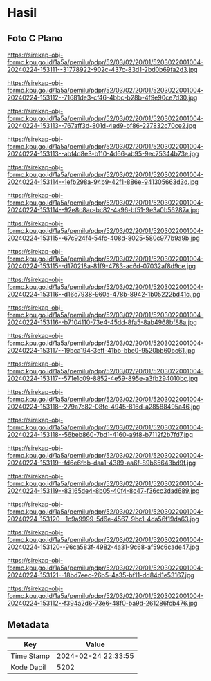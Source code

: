 # Hasil

## Foto C Plano

https://sirekap-obj-formc.kpu.go.id/1a5a/pemilu/pdpr/52/03/02/20/01/5203022001004-20240224-153111--31778922-902c-437c-83d1-2bd0b69fa2d3.jpg

https://sirekap-obj-formc.kpu.go.id/1a5a/pemilu/pdpr/52/03/02/20/01/5203022001004-20240224-153112--71681de3-cf46-4bbc-b28b-4f9e90ce7d30.jpg

https://sirekap-obj-formc.kpu.go.id/1a5a/pemilu/pdpr/52/03/02/20/01/5203022001004-20240224-153113--767aff3d-801d-4ed9-bf86-227832c70ce2.jpg

https://sirekap-obj-formc.kpu.go.id/1a5a/pemilu/pdpr/52/03/02/20/01/5203022001004-20240224-153113--abf4d8e3-b110-4d66-ab95-9ec75344b73e.jpg

https://sirekap-obj-formc.kpu.go.id/1a5a/pemilu/pdpr/52/03/02/20/01/5203022001004-20240224-153114--1efb298a-94b9-42f1-886e-941305663d3d.jpg

https://sirekap-obj-formc.kpu.go.id/1a5a/pemilu/pdpr/52/03/02/20/01/5203022001004-20240224-153114--92e8c8ac-bc82-4a96-bf51-9e3a0b56287a.jpg

https://sirekap-obj-formc.kpu.go.id/1a5a/pemilu/pdpr/52/03/02/20/01/5203022001004-20240224-153115--67c924f4-54fc-408d-8025-580c977b9a9b.jpg

https://sirekap-obj-formc.kpu.go.id/1a5a/pemilu/pdpr/52/03/02/20/01/5203022001004-20240224-153115--d170218a-81f9-4783-ac6d-07032af8d9ce.jpg

https://sirekap-obj-formc.kpu.go.id/1a5a/pemilu/pdpr/52/03/02/20/01/5203022001004-20240224-153116--d16c7938-960a-478b-8942-1b05222bd41c.jpg

https://sirekap-obj-formc.kpu.go.id/1a5a/pemilu/pdpr/52/03/02/20/01/5203022001004-20240224-153116--b7104110-73e4-45dd-8fa5-8ab4968bf88a.jpg

https://sirekap-obj-formc.kpu.go.id/1a5a/pemilu/pdpr/52/03/02/20/01/5203022001004-20240224-153117--19bca194-3eff-41bb-bbe0-9520bb60bc61.jpg

https://sirekap-obj-formc.kpu.go.id/1a5a/pemilu/pdpr/52/03/02/20/01/5203022001004-20240224-153117--571e1c09-8852-4e59-895e-a3fb294010bc.jpg

https://sirekap-obj-formc.kpu.go.id/1a5a/pemilu/pdpr/52/03/02/20/01/5203022001004-20240224-153118--279a7c82-08fe-4945-816d-a28588495a46.jpg

https://sirekap-obj-formc.kpu.go.id/1a5a/pemilu/pdpr/52/03/02/20/01/5203022001004-20240224-153118--56beb860-7bd1-4160-a9f8-b7112f2b7fd7.jpg

https://sirekap-obj-formc.kpu.go.id/1a5a/pemilu/pdpr/52/03/02/20/01/5203022001004-20240224-153119--fd6e6fbb-daa1-4389-aa6f-89b65643bd9f.jpg

https://sirekap-obj-formc.kpu.go.id/1a5a/pemilu/pdpr/52/03/02/20/01/5203022001004-20240224-153119--83165de4-8b05-40f4-8c47-f36cc3dad689.jpg

https://sirekap-obj-formc.kpu.go.id/1a5a/pemilu/pdpr/52/03/02/20/01/5203022001004-20240224-153120--1c9a9999-5d6e-4567-9bc1-4da56f19da63.jpg

https://sirekap-obj-formc.kpu.go.id/1a5a/pemilu/pdpr/52/03/02/20/01/5203022001004-20240224-153120--96ca583f-4982-4a31-9c68-af59c6cade47.jpg

https://sirekap-obj-formc.kpu.go.id/1a5a/pemilu/pdpr/52/03/02/20/01/5203022001004-20240224-153121--18bd7eec-26b5-4a35-bf11-dd84d1e53167.jpg

https://sirekap-obj-formc.kpu.go.id/1a5a/pemilu/pdpr/52/03/02/20/01/5203022001004-20240224-153112--f394a2d6-73e6-48f0-ba9d-261286fcb476.jpg


## Metadata

| Key        | Value               |
| ---------- | ------------------- |
| Time Stamp | 2024-02-24 22:33:55 |
| Kode Dapil | 5202                |



